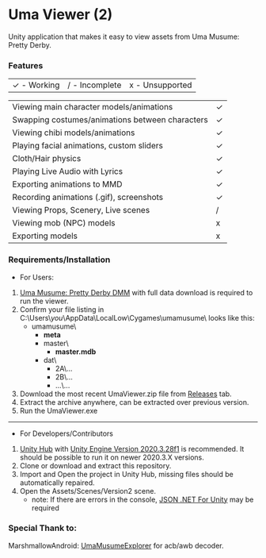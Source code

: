 # Uma Viewer (2)

Unity application that makes it easy to view assets from Uma Musume: Pretty Derby.

### Features

||||
| ------------ | ------------ | ------------ |
| ✓ - Working | / - Incomplete  | x - Unsupported  |

|||
| ------------ | ------------ |
| Viewing main character models/animations | ✓  |
| Swapping costumes/animations between characters | ✓  |
| Viewing chibi models/animations | ✓  |
| Playing facial animations, custom sliders | ✓  |
| Cloth/Hair physics | ✓  |
| Playing Live Audio with Lyrics | ✓  |
| Exporting animations to MMD | ✓  |
| Recording animations (.gif), screenshots | ✓  |
| Viewing Props, Scenery, Live scenes | /  |
| Viewing mob (NPC) models | x  |
| Exporting models | x  |

### Requirements/Installation
- For Users:
1. [Uma Musume: Pretty Derby DMM](https://dmg.umamusume.jp/) with full data download is required to run the viewer.
1. Confirm your file listing in C:\\Users\\*you*\AppData\LocalLow\Cygames\umamusume\ looks like this:
   * umamusume\
     * **meta**
     * master\
       * **master.mdb**
     * dat\
       - 2A\\...
       - 2B\\...
       - ...\\...
1. Download the most recent UmaViewer.zip file from [Releases](https://github.com/katboi01/UmaViewer/releases/) tab.
1. Extract the archive anywhere, can be extracted over previous version.
1. Run the UmaViewer.exe

------------

- For Developers/Contributors
1. [Unity Hub](https://unity3d.com/get-unity/download) with [Unity Engine Version 2020.3.28f1](unityhub://2020.3.28f1/f5400f52e03f) is recommended. It should be possible to run it on newer 2020.3.X versions.
1. Clone or download and extract this repository.
1. Import and Open the project in Unity Hub, missing files should be automatically repaired.
1. Open the Assets/Scenes/Version2 scene.
   - note: If there are errors in the console, [JSON .NET For Unity](https://assetstore.unity.com/packages/tools/input-management/json-net-for-unity-11347) may be required

### Special Thank to:
MarshmallowAndroid: [UmaMusumeExplorer](https://github.com/MarshmallowAndroid/UmaMusumeExplorer) for acb/awb decoder.
